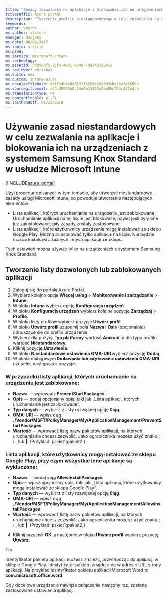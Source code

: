 ```yaml
---
title: "Zasady zezwalania na aplikacje i blokowania ich na urządzeniach z systemem Samsung Knox w usłudze Intune"
titlesuffix: Azure portal
description: "Tworzenie profilu niestandardowego w celu zezwalania na aplikacje i blokowania ich na urządzeniach z systemem Samsung Knox Standard."
keywords: 
author: vhorne
ms.author: victorh
manager: dougeby
ms.date: 06/03/2017
ms.topic: article
ms.prod: 
ms.service: microsoft-intune
ms.technology: 
ms.assetid: d035ebf5-85f4-4001-a249-75d24325061a
ms.reviewer: chrisbal
ms.suite: ems
ms.custom: intune-azure
ms.openlocfilehash: 606f3dbb4d68592f6920ee900d36be1befe56568
ms.sourcegitcommit: a41ad9988a8c14e6b15123a9ea9bc29ac437a4ce
ms.translationtype: HT
ms.contentlocale: pl-PL
ms.lasthandoff: 01/25/2018
---
```

# <a name="use-custom-policies-to-allow-and-block-apps-for-samsung-knox-standard-devices-in-microsoft-intune"></a>Używanie zasad niestandardowych w celu zezwalania na aplikacje i blokowania ich na urządzeniach z systemem Samsung Knox Standard w usłudze Microsoft Intune

[!INCLUDE[azure_portal](./includes/azure_portal.md)]

Użyj procedur opisanych w tym temacie, aby utworzyć niestandardowe zasady usługi Microsoft Intune, co powoduje utworzenie następujących elementów:

- Lista aplikacji, których uruchamianie na urządzeniu jest zablokowane. Uruchamianie aplikacji na tej liście jest blokowane, nawet jeśli były one już zainstalowane, gdy zasady zostały zastosowane.
- Lista aplikacji, które użytkownicy urządzenia mogą instalować ze sklepu Google Play. Można zainstalować tylko aplikacje na liście. Nie będzie można instalować żadnych innych aplikacji ze sklepu.

Tych ustawień można używać tylko na urządzeniach z systemem Samsung Knox Standard.

## <a name="create-an-allowed-or-blocked-app-list"></a>Tworzenie listy dozwolonych lub zablokowanych aplikacji

1. Zaloguj się do portalu Azure Portal.
2. Wybierz kolejno opcje **Więcej usług** > **Monitorowanie i zarządzanie** > **Intune**.
3. W bloku **Intune** wybierz opcję **Konfiguracja urządzeń**.
2. W bloku **Konfiguracja urządzeń** wybierz kolejno pozycje **Zarządzaj** > **Profile**.
2. W bloku listy profilów wybierz pozycję **Utwórz profil**.
3. W bloku **Utwórz profil** uzupełnij pola **Nazwa** i **Opis** (opcjonalnie) odnoszące się do profilu urządzenia.
2. Wybierz dla pozycji **Typ platformy** wartość **Android**, a dla typu profilu wartość **Niestandardowy**.
3. Kliknij pozycję **Ustawienia**.
3. W bloku **Niestandardowe ustawienia OMA-URI** wybierz pozycję **Dodaj**.
4. W oknie dialogowym **Dodawanie lub edytowanie ustawienia OMA-URI** uzupełnij następujące pozycje:

### <a name="for-a-list-of-apps-that-are-blocked-from-running-on-the-device"></a>W przypadku listy aplikacji, których uruchamianie na urządzeniu jest zablokowane:

- **Nazwa** — wprowadź **PreventStartPackages**.
- **Opis** — podaj opcjonalny opis, taki jak „Lista aplikacji, których uruchamianie jest zablokowane”.
-   **Typ danych** — wybierz z listy rozwijanej opcję **Ciąg**.
-   **OMA-URI** — wpisz ciąg **./Vendor/MSFT/PolicyManager/My/ApplicationManagement/PreventStartPackages**
-   **Wartość** — wprowadź listę nazw pakietów aplikacji, na których uruchamianie chcesz zezwolić. Jako ogranicznika możesz użyć znaku **; : ,** lub **|**. (Przykład: pakiet1;pakiet2;)

### <a name="for-a-list-of-apps-that-users-are-allowed-to-install-from-the-google-play-store-while-excluding-all-other-apps"></a>Lista aplikacji, które użytkownicy mogą instalować ze sklepu Google Play, przy czym wszystkie inne aplikacje są wykluczone:
- **Nazwa** — podaj ciąg **AllowInstallPackages**.
- **Opis**— wpisz opcjonalny opis, taki jak „Lista aplikacji, które użytkownicy mogą instalować ze sklepu Google Play”.
- **Typ danych** — wybierz z listy rozwijanej opcję **Ciąg**.
- **OMA-URI** — wpisz ciąg **./Vendor/MSFT/PolicyManager/My/ApplicationManagement/AllowInstallPackages**
- **Wartość** — wprowadź listę nazw pakietów aplikacji, na których uruchamianie chcesz zezwolić. Jako ogranicznika możesz użyć znaku **; : ,** lub **|**. (Przykład: pakiet1;pakiet2;)

4. Kliknij przycisk **OK**, a następnie w bloku **Utwórz profil** wybierz pozycję **Utwórz**.

>[!TIP]
> Identyfikator pakietu aplikacji możesz znaleźć, przechodząc do aplikacji w sklepie Google Play. Identyfikator pakietu znajduje się w adresie URL strony aplikacji. Na przykład identyfikator pakietu aplikacji Microsoft Word to **com.microsoft.office.word**.

Gdy docelowe urządzenie nawiąże połączenie następny raz, zostaną zastosowane ustawienia aplikacji.


<!---## Assign the custom profile--->
